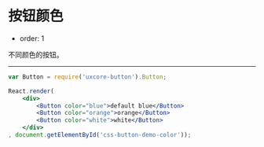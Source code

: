 # 按钮颜色

- order: 1

不同颜色的按钮。

---

````jsx
var Button = require('uxcore-button').Button;

React.render(
	<div>
		<Button color="blue">default blue</Button>
		<Button color="orange">orange</Button>
		<Button color="white">white</Button>
	</div>
, document.getElementById('css-button-demo-color'));
````
